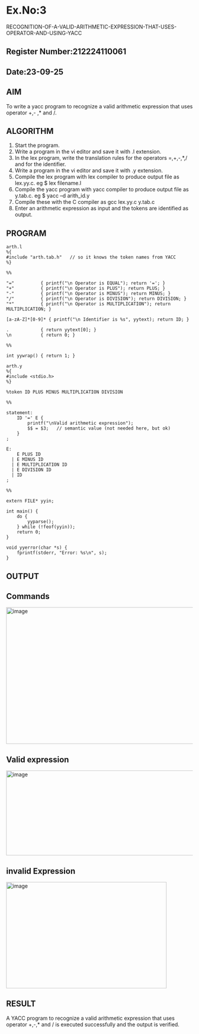 # Ex.No:3
   RECOGNITION-OF-A-VALID-ARITHMETIC-EXPRESSION-THAT-USES-OPERATOR-AND-USING-YACC
## Register Number:212224110061
## Date:23-09-25
## AIM
To write a yacc program to recognize a valid arithmetic expression that uses operator +,- ,* and /.
## ALGORITHM
1.	Start the program.
2.	Write a program in the vi editor and save it with .l extension.
3.	In the lex program, write the translation rules for the operators =,+,-,*,/ and for the identifier.
4.	Write a program in the vi editor and save it with .y extension.
5.	Compile the lex program with lex compiler to produce output file as lex.yy.c. eg $ lex filename.l
6.	Compile the yacc program with yacc compiler to produce output file as y.tab.c. eg $ yacc –d arith_id.y
7.	Compile these with the C compiler as gcc lex.yy.c y.tab.c
8.	Enter an arithmetic expression as input and the tokens are identified as output.
## PROGRAM
```
arth.l
%{
#include "arth.tab.h"   // so it knows the token names from YACC
%}

%%

"="          { printf("\n Operator is EQUAL"); return '='; }
"+"          { printf("\n Operator is PLUS"); return PLUS; }
"-"          { printf("\n Operator is MINUS"); return MINUS; }
"/"          { printf("\n Operator is DIVISION"); return DIVISION; }
"*"          { printf("\n Operator is MULTIPLICATION"); return MULTIPLICATION; }

[a-zA-Z]*[0-9]* { printf("\n Identifier is %s", yytext); return ID; }

.            { return yytext[0]; }
\n           { return 0; }

%%

int yywrap() { return 1; }
```
```
arth.y
%{
#include <stdio.h>
%}

%token ID PLUS MINUS MULTIPLICATION DIVISION

%%

statement:
    ID '=' E {
        printf("\nValid arithmetic expression");
        $$ = $3;   // semantic value (not needed here, but ok)
    }
;

E:
    E PLUS ID
  | E MINUS ID
  | E MULTIPLICATION ID
  | E DIVISION ID
  | ID
;

%%

extern FILE* yyin;

int main() {
    do {
        yyparse();
    } while (!feof(yyin));
    return 0;
}

void yyerror(char *s) {
    fprintf(stderr, "Error: %s\n", s);
}
```

## OUTPUT
## Commands 

<img width="1008" height="369" alt="image" src="https://github.com/user-attachments/assets/94b3330a-4b37-4a97-99f1-6a87c5645191" />

## Valid expression 

<img width="620" height="229" alt="image" src="https://github.com/user-attachments/assets/52276415-5b85-4b3f-81d8-8285ab1b0a2b" />

## invalid Expression 

<img width="433" height="287" alt="image" src="https://github.com/user-attachments/assets/b0daf79c-00d9-486a-af5d-fac45e081e5e" />

## RESULT
A YACC program to recognize a valid arithmetic expression that uses operator +,-,* and / is executed successfully and the output is verified.
